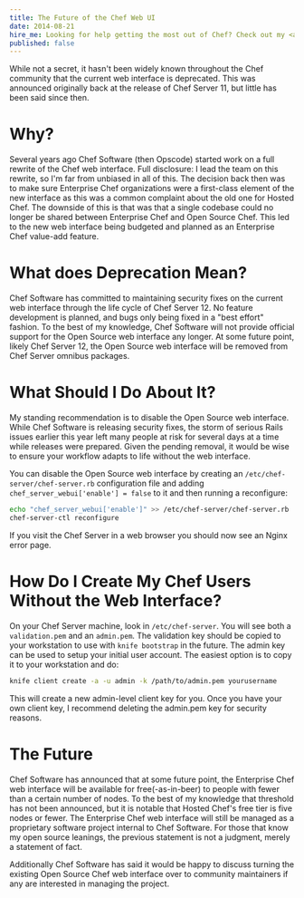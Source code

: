 ```yaml
---
title: The Future of the Chef Web UI
date: 2014-08-21
hire_me: Looking for help getting the most out of Chef? Check out my <a href="/training/">training</a> and <a href="/consulting/">consulting</a> services.
published: false
---
```


While not a secret, it hasn't been widely known throughout the Chef community
that the current web interface is deprecated. This was announced originally
back at the release of Chef Server 11, but little has been said since then.

# Why?

Several years ago Chef Software (then Opscode) started work on a full rewrite
of the Chef web interface. Full disclosure: I lead the team on this rewrite, so
I'm far from unbiased in all of this. The decision back then was to make sure
Enterprise Chef organizations were a first-class element of the new interface
as this was a common complaint about the old one for Hosted Chef. The downside
of this is that was that a single codebase could no longer be shared between
Enterprise Chef and Open Source Chef. This led to the new web interface being
budgeted and planned as an Enterprise Chef value-add feature.

# What does Deprecation Mean?

Chef Software has committed to maintaining security fixes on the current
web interface through the life cycle of Chef Server 12. No feature development
is planned, and bugs only being fixed in a "best effort" fashion. To the
best of my knowledge, Chef Software will not provide official support for the
Open Source web interface any longer. At some future point, likely Chef Server
12, the Open Source web interface will be removed from Chef Server omnibus
packages.

# What Should I Do About It?

My standing recommendation is to disable the Open Source web interface. While
Chef Software is releasing security fixes, the storm of serious Rails issues
earlier this year left many people at risk for several days at a time while
releases were prepared. Given the pending removal, it would be wise to ensure
your workflow adapts to life without the web interface.

You can disable the Open Source web interface by creating an
`/etc/chef-server/chef-server.rb` configuration file and adding
`chef_server_webui['enable'] = false` to it and then running a reconfigure:

```bash
echo "chef_server_webui['enable']" >> /etc/chef-server/chef-server.rb
chef-server-ctl reconfigure
```

If you visit the Chef Server in a web browser you should now see an Nginx
error page.

# How Do I Create My Chef Users Without the Web Interface?

On your Chef Server machine, look in `/etc/chef-server`. You will see both a
`validation.pem` and an `admin.pem`. The validation key should be copied
to your workstation to use with `knife bootstrap` in the future. The admin
key can be used to setup your initial user account. The easiest option is to
copy it to your workstation and do:

```bash
knife client create -a -u admin -k /path/to/admin.pem yourusername
```

This will create a new admin-level client key for you. Once you have your own
client key, I recommend deleting the admin.pem key for security reasons.

# The Future

Chef Software has announced that at some future point, the Enterprise Chef web
interface will be available for free(-as-in-beer) to people with fewer than a
certain number of nodes. To the best of my knowledge that threshold has not been
announced, but it is notable that Hosted Chef's free tier is five nodes or
fewer. The Enterprise Chef web interface will still be managed as a proprietary
software project internal to Chef Software. For those that know my open source
leanings, the previous statement is not a judgment, merely a statement of fact.

Additionally Chef Software has said it would be happy to discuss turning the
existing Open Source Chef web interface over to community maintainers if any
are interested in managing the project.
